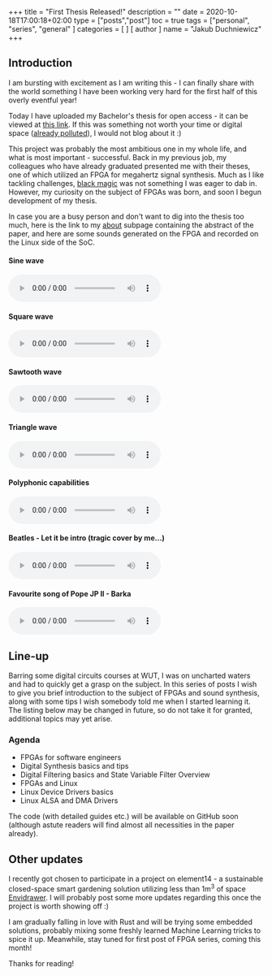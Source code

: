 +++
title = "First Thesis Released!"
description = ""
date = 2020-10-18T17:00:18+02:00
type = ["posts","post"]
toc = true
tags = ["personal", "series", "general"
]
categories = [
]
[ author ]
  name = "Jakub Duchniewicz"
+++

## Introduction
I am bursting with excitement as I am writing this - I can finally share with the world something I have been working very hard for the first half of this overly eventful year! 

Today I have uploaded my Bachelor's thesis for open access - it can be viewed at [this link]. If this was something not worth your time or digital space ([already polluted]), I would not blog about it :)

This project was probably the most ambitious one in my whole life, and what is most important - successful. Back in my previous job, my colleagues who have already graduated presented me with their theses, one of which utilized an FPGA for megahertz signal synthesis. Much as I like tackling challenges, [black magic] was not something I was eager to dab in. However, my curiosity on the subject of FPGAs was born, and soon I begun development of my thesis. 

In case you are a busy person and don't want to dig into the thesis too much, here is the link to my [about] subpage containing the abstract of the paper, and here are some sounds generated on the FPGA and recorded on the Linux side of the SoC.
#### Sine wave
<audio src="/69sine.mp3" controls preload></audio>

#### Square wave
<audio src="/69square.mp3" controls preload></audio>

#### Sawtooth wave
<audio src="/69sawtooth.mp3" controls preload></audio>

#### Triangle wave
<audio src="/69triangle.mp3" controls preload></audio>

#### Polyphonic capabilities
<audio src="/polyphony.mp3" controls preload></audio>

#### Beatles - Let it be intro (tragic cover by me…)
<audio src="/letitbe.mp3" controls preload></audio>

#### Favourite song of Pope JP II - Barka
<audio src="/barka.mp3" controls preload></audio>

## Line-up

Barring some digital circuits courses at WUT, I was on uncharted waters and had to quickly get a grasp on the subject. In this series of posts I wish to give you brief introduction to the subject of FPGAs and sound synthesis, along with some tips I wish somebody told me when I started learning it. The listing below may be changed in future, so do not take it for granted, additional topics may yet arise.

### Agenda
* FPGAs for software engineers
* Digital Synthesis basics and tips
* Digital Filtering basics and State Variable Filter Overview
* FPGAs and Linux
* Linux Device Drivers basics
* Linux ALSA and DMA Drivers

The code (with detailed guides etc.) will be available on GitHub soon (although astute readers will find almost all necessities in the paper already).

## Other updates
I recently got chosen to participate in a project on element14 - a sustainable closed-space smart gardening solution utilizing less than 1m<sup>3</sup> of space [Envidrawer]. I will probably post some more updates regarding this once the project is worth showing off :) 

I am gradually falling in love with Rust and will be trying some embedded solutions, probably mixing some freshly learned Machine Learning tricks to spice it up. Meanwhile, stay tuned for first post of FPGA series, coming this month!

Thanks for reading!
 
[this link]: https://jduchniewicz.com/FPGA-synth.pdf
[already polluted]: https://www.visualcapitalist.com/wp-content/uploads/2019/04/data-generated-each-day-wide.html
[black magic]: https://www.amazon.com/High-Speed-Digital-Design-Handbook/dp/0133957241
[about]: https://jduchniewicz.com/about/
[Envidrawer]: https://www.element14.com/community/roadTestApps/39149/l/1-meter-of-pi-envidrawer
